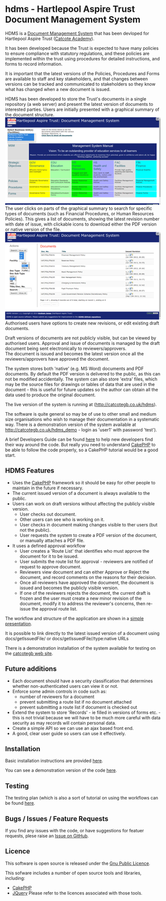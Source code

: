 # hdms - Hartlepool Aspire Trust Document Management System

HDMS is a [Document Management System](http://en.wikipedia.org/wiki/Document_management_system) that has been devloped for Hartlepool Aspire Trust ([Catcote Academy](http://catcoteacademy.co.uk)).

It has been developed because the Trust is expected to have many policies
to ensure compliance with statutory regulations, and these policies are
implemented within the trust using procedures for detailed instructions, and
forms to record information.

It is important that the latest versions of the Policies, Procedures and Forms
are available to staff and key stakeholders, and that changes between versions
can be tracked and communicated to stakeholders so they know what has changed
when a new document is issued.

HDMS has been developed to store the Trust's documents in a single repository
(a web server) and present the latest version of documents to interested
parties.   Users are initially presented with a graphical summary of the
document structure.  
![Screenshot Image](https://github.com/jones139/hdms/raw/v1.2/doc/home_page_screenshot.png)
The user clicks on parts of the graphical summary to 
search for specific types of documents (such as Financial Procedures, 
or Human Resources Policies).  This gives  a list of documents, showing the 
latest revision number with date of issue, with clickable icons to download
either the PDF version or native version of the file.   
![Screenshot Image](https://github.com/jones139/hdms/raw/v1.2/doc/document_list_screenshot.png)
Authorised users
have options to create new revisions, or edit existing draft documents.


Draft versions of documents are not publicly visible, but can be
viewed by authorised users.   Approval and issue of documents is managed by
the draft document being sent electronically to reviewers/approvers.  
The document is issued and becomes the latest version once all the 
reviewers/approvers have approved the document.

The system stores both 'native' (e.g. MS Word) documents and PDF documents.
By default the PDF version is delivered to the public, as this can not be
modified accidentally.   The system can also store 'extra' files, which may
be the source files for drawings or tables of data that are used in the
document - this is useful for future updates so the author can obtain all the 
data used to produce the original document.

The live version of the system is running at (http://catcotegb.co.uk/hdms).

The software is quite general so may be of use to other small and medium size organisations who wish to manage their documentation in a systematic way.  There is a demonstration version of the system available at http://catcotegb.co.uk/hdms_demo - login as 'user1' with password 'test').

A brief Developers Guide can be found [here](https://github.com/jones139/hdms/blob/master/doc/DEV_GUIDE.md) 
to help new developers find 
their way around the code.  But really you need to understand 
[CakePHP](http://cakephp.org) to be able to follow the code properly, so a 
CakePHP tutorial would be a good start.

## HDMS Features
* Uses the [CakePHP](http://www.cakephp.org/) framework so it should be easy 
for other people to maintain in the future if necessary.
* The current issued version of a document is always available to the public.
* Users can work on draft versions without affecting the publicly visible version.
  - User checks out document.
  - Other users can see who is working on it.
  - User checks in document making changes visible to ther users (but not the public).
  - User requests the system to create a PDF version of the document, or manually attaches a PDF file.
* It uses a defined approval workflow
  - User creates a 'Route List' that identifies who must approve the document 
    for it to be issued.
  - User submits the route list for approval - reviewers are notified of request
    to approve document.
  - Reviewers view document and can either Approve or Reject the document,
    and record comments on the reasons for their decision.
  - Once all reviewers have approved the document, the document is issued and 
    becomes the publicly visible version.
  - If one of the reviewers rejects the document, the current draft is frozen
    and the user must create a new minor revision of the document, modify it to 
    address the reviewer's concerns, then re-issue the approval route list.

The workflow and structure of the application are shown in a [simple
presentation](https://github.com/jones139/hdms/blob/master/doc/HAT_DMS.pdf?raw=true).

It is possible to link directly to the latest issued version of a document using
docs/getIssuedFile/<docNo> or docs/getIssuedFile/<docNo>/type:native URLs

There is a demonstration installation of the system available for testing on the [catcotegb web site](http://catcotegb.co.uk/hdms_demo).

## Future additions
* Each document should have a security classification that determines whether non-authenticated users can view it or not.
* Enforce some admin controls in code such as:
  * number of reviewers for a document
  * prevent submitting a route list if no document attached
  * prevent submitting a route list if document is checked out
* Extend the system to store 'Records' - ie filled in versions of forms etc. - 
  this is not trivial because we will have to be much more careful with data
  security as may records will contain personal data.
* Create a simple API so we can use an ajax based front end.
* A good, clear user guide so users can use it effectively.

## Installation
Basic installation instructions are provided [here](https://github.com/jones139/hdms/blob/master/doc/INSTALL.md).

You can see a demonstration version of the code [here](http://catcotegb.co.uk/hdms_demo).

## Testing
The testing plan (which is also a sort of tutorial on using the workflows can be
found [here](https://github.com/jones139/hdms/blob/master/doc/TESTING.md).

## Bugs / Issues / Feature Requests
If you find any issues with the code, or have suggestions for featuer requests,
plese raise an [Issue on GitHub](https://github.com/jones139/hdms/issues).

## Licence
This software is open source is released under the [Gnu Public Licence](https://github.com/jones139/hdms/raw/master/LICENSE).

This sofware includes a number of open source tools and libraries, including:
* [CakePHP](http://cakephp.org)
* [JQuery](http://jquery.org)
Please refer to the licences associated with those tools.
  

